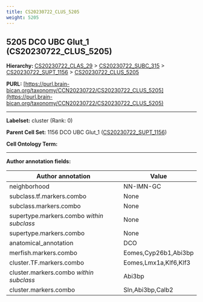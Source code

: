 ```yaml
---
title: CS20230722_CLUS_5205
weight: 5205
---
```

## 5205 DCO UBC Glut_1 (CS20230722_CLUS_5205)
<b>Hierarchy: </b>
[CS20230722_CLAS_29](../CS20230722_CLAS_29) >
[CS20230722_SUBC_315](../CS20230722_SUBC_315) >
[CS20230722_SUPT_1156](../CS20230722_SUPT_1156) >
[CS20230722_CLUS_5205](../CS20230722_CLUS_5205)

**PURL:** [https://purl.brain-bican.org/taxonomy/CCN20230722/CS20230722_CLUS_5205](https://purl.brain-bican.org/taxonomy/CCN20230722/CS20230722_CLUS_5205)

---


**Labelset:** cluster (Rank: 0)

**Parent Cell Set:** 1156 DCO UBC Glut_1 ([CS20230722_SUPT_1156](../CS20230722_SUPT_1156))



**Cell Ontology Term:** 

[MARKER GENES.]: #


---

[TRANSFERRED ANNOTATIONS.]: #


[AUTHOR ANNOTATION FIELDS.]: #


**Author annotation fields:**

| Author annotation | Value |
|-------------------|-------|
|neighborhood|NN-IMN-GC|
|subclass.tf.markers.combo|None|
|subclass.markers.combo|None|
|supertype.markers.combo _within subclass_|None|
|supertype.markers.combo|None|
|anatomical_annotation|DCO|
|merfish.markers.combo|Eomes,Cyp26b1,Abi3bp|
|cluster.TF.markers.combo|Eomes,Lmx1a,Klf6,Klf3|
|cluster.markers.combo _within subclass_|Abi3bp|
|cluster.markers.combo|Sln,Abi3bp,Calb2|
